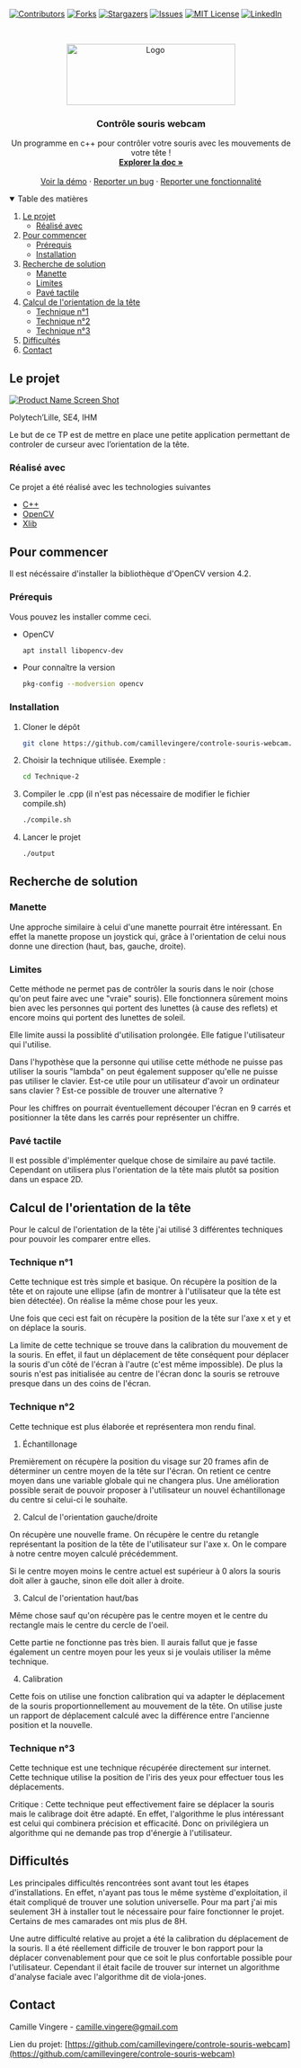 <!--
*** Thanks for checking out the controle-souris-webcam. If you have a suggestion
*** that would make this better, please fork the repo and create a pull request
*** or simply open an issue with the tag "enhancement".
*** Thanks again! Now go create something AMAZING! :D
-->

<!-- PROJECT SHIELDS -->
<!--
*** I'm using markdown "reference style" links for readability.
*** Reference links are enclosed in brackets [ ] instead of parentheses ( ).
*** See the bottom of this document for the declaration of the reference variables
*** for contributors-url, forks-url, etc. This is an optional, concise syntax you may use.
*** https://www.markdownguide.org/basic-syntax/#reference-style-links
-->

[![Contributors][contributors-shield]][contributors-url]
[![Forks][forks-shield]][forks-url]
[![Stargazers][stars-shield]][stars-url]
[![Issues][issues-shield]][issues-url]
[![MIT License][license-shield]][license-url]
[![LinkedIn][linkedin-shield]][linkedin-url]

<!-- PROJECT LOGO -->
<br />
<p align="center">
  <a href="https://github.com/camille/controle-souris-webcam">
    <img src="images/logo.png" alt="Logo" width="300" height="109">
  </a>

  <h3 align="center">Contrôle souris webcam</h3>

  <p align="center">
    Un programme en c++ pour contrôler votre souris avec les mouvements de votre tête !
    <br />
    <a href="https://github.com/camillevingere/controle-souris-webcam"><strong>Explorer la doc »</strong></a>
    <br />
    <br />
    <a href="https://github.com/camillevingere/controle-souris-webcam">Voir la démo</a>
    ·
    <a href="https://github.com/camillevingere/controle-souris-webcam/issues">Reporter un bug</a>
    ·
    <a href="https://github.com/camillevingere/controle-souris-webcam/issues">Reporter une fonctionnalité</a>
  </p>
</p>

<!-- TABLE OF CONTENTS -->
<details open="open">
  <summary>Table des matières</summary>
  <ol>
    <li>
      <a href="#le-projet">Le projet</a>
      <ul>
        <li><a href="#réalisé-avec">Réalisé avec</a></li>
      </ul>
    </li>
    <li>
      <a href="#pour-commencer">Pour commencer</a>
      <ul>
        <li><a href="#prérequis">Prérequis</a></li>
        <li><a href="#installation">Installation</a></li>
      </ul>
    </li>
        <li>
      <a href="#recherche-de-solution">Recherche de solution</a>
      <ul>
        <li><a href="#manette">Manette</a></li>
        <li><a href="#limites">Limites</a></li>
        <li><a href="#pavé-tactile">Pavé tactile</a></li>
      </ul>
    </li>
            <li>
      <a href="#calcul-de-l'orientation-de-la-tête">Calcul de l'orientation de la tête</a>
      <ul>
        <li><a href="#technique-n-1">Technique n°1</a></li>
        <li><a href="#technique-n-2">Technique n°2</a></li>
        <li><a href="#technique-n-2">Technique n°3</a></li>
      </ul>
    </li>
    <li><a href="#difficultés">Difficultés</a></li>
    <li><a href="#contact">Contact</a></li>
  </ol>
</details>

<!-- ABOUT THE PROJECT -->

## Le projet

[![Product Name Screen Shot][product-screenshot]](https://vingere.com)

Polytech’Lille, SE4, IHM

Le but de ce TP est de mettre en place une petite application permettant de
controler de curseur avec l’orientation de la tête.

### Réalisé avec

Ce projet a été réalisé avec les technologies suivantes

- [C++](https://fr.wikipedia.org/wiki/C%2B%2B)
- [OpenCV](https://opencv.org/)
- [Xlib](https://fr.wikipedia.org/wiki/Xlib)

<!-- GETTING STARTED -->

## Pour commencer

Il est nécéssaire d'installer la bibliothèque d'OpenCV version 4.2.

### Prérequis

Vous pouvez les installer comme ceci.

- OpenCV
  ```sh
  apt install libopencv-dev
  ```
- Pour connaître la version
  ```sh
  pkg-config --modversion opencv
  ```

### Installation

1. Cloner le dépôt
   ```sh
   git clone https://github.com/camillevingere/controle-souris-webcam.git
   ```
2. Choisir la technique utilisée. Exemple :
   ```sh
   cd Technique-2
   ```
3. Compiler le .cpp (il n'est pas nécessaire de modifier le fichier compile.sh)
   ```sh
   ./compile.sh
   ```
4. Lancer le projet
   ```sh
   ./output
   ```

## Recherche de solution

### Manette

Une approche similaire à celui d'une manette pourrait être intéressant. En effet la manette propose un joystick qui, grâce à l'orientation de celui nous donne une direction (haut, bas, gauche, droite).

### Limites

Cette méthode ne permet pas de contrôler la souris dans le noir (chose qu'on peut faire avec une "vraie" souris). Elle fonctionnera sûrement moins bien avec les personnes qui portent des lunettes (à cause des reflets) et encore moins qui portent des lunettes de soleil.

Elle limite aussi la possiblité d'utilisation prolongée. Elle fatigue l'utilisateur qui l'utilise.

Dans l'hypothèse que la personne qui utilise cette méthode ne puisse pas utiliser la souris "lambda" on peut également supposer qu'elle ne puisse pas utiliser le clavier. Est-ce utile pour un utilisateur d'avoir un ordinateur sans clavier ? Est-ce possible de trouver une alternative ?

Pour les chiffres on pourrait éventuellement découper l'écran en 9 carrés et positionner la tête dans les carrés pour représenter un chiffre.

### Pavé tactile

Il est possible d'implémenter quelque chose de similaire au pavé tactile. Cependant on utilisera plus l'orientation de la tête mais plutôt sa position dans un espace 2D.

## Calcul de l'orientation de la tête

Pour le calcul de l'orientation de la tête j'ai utilisé 3 différentes techniques pour pouvoir les comparer entre elles.

### Technique n°1

Cette technique est très simple et basique. On récupère la position de la tête et on rajoute une ellipse (afin de montrer à l'utilisateur que la tête est bien détectée). On réalise la même chose pour les yeux.

Une fois que ceci est fait on récupère la position de la tête sur l'axe x et y et on déplace la souris.

La limite de cette technique se trouve dans la calibration du mouvement de la souris. En effet, il faut un déplacement de tête conséquent pour déplacer la souris d'un côté de l'écran à l'autre (c'est même impossible). De plus la souris n'est pas initialisée au centre de l'écran donc la souris se retrouve presque dans un des coins de l'écran.

### Technique n°2

Cette technique est plus élaborée et représentera mon rendu final.

1. Échantillonage

Premièrement on récupère la position du visage sur 20 frames afin de déterminer un centre moyen de la tête sur l'écran. On retient ce centre moyen dans une variable globale qui ne changera plus. Une amélioration possible serait de pouvoir proposer à l'utilisateur un nouvel échantillonage du centre si celui-ci le souhaite.

2. Calcul de l'orientation gauche/droite

On récupère une nouvelle frame. On récupère le centre du retangle représentant la position de la tête de l'utilisateur sur l'axe x. On le compare à notre centre moyen calculé précédemment.

Si le centre moyen moins le centre actuel est supérieur à 0 alors la souris doit aller à gauche, sinon elle doit aller à droite.

3. Calcul de l'orientation haut/bas

Même chose sauf qu'on récupère pas le centre moyen et le centre du rectangle mais le centre du cercle de l'oeil.

Cette partie ne fonctionne pas très bien. Il aurais fallut que je fasse également un centre moyen pour les yeux si je voulais utiliser la même technique.

4. Calibration

Cette fois on utilise une fonction calibration qui va adapter le déplacement de la souris proportionnellement au mouvement de la tête. On utilise juste un rapport de déplacement calculé avec la différence entre l'ancienne position et la nouvelle.

### Technique n°3

Cette technique est une technique récupérée directement sur internet. Cette technique utilise la position de l'iris des yeux pour effectuer tous les déplacements.

Critique : Cette technique peut effectivement faire se déplacer la souris mais le calibrage doit être adapté. En effet, l'algorithme le plus intéressant est celui qui combinera précision et efficacité. Donc on privilégiera un algorithme qui ne demande pas trop d'énergie à l'utilisateur.

## Difficultés

Les principales difficultés rencontrées sont avant tout les étapes d'installations. En effet, n'ayant pas tous le même système d'exploitation, il était compliqué de trouver une solution universelle. Pour ma part j'ai mis seulement 3H à installer tout le nécessaire pour faire fonctionner le projet. Certains de mes camarades ont mis plus de 8H.

Une autre difficulté relative au projet a été la calibration du déplacement de la souris. Il a été réellement difficile de trouver le bon rapport pour la déplacer convenablement pour que ce soit le plus confortable possible pour l'utilisateur. Cependant il était facile de trouver sur internet un algorithme d'analyse faciale avec l'algorithme dit de viola-jones.

<!-- CONTACT -->

## Contact

Camille Vingere - camille.vingere@gmail.com

Lien du projet: [https://github.com/camillevingere/controle-souris-webcam](https://github.com/camillevingere/controle-souris-webcam)

<!-- MARKDOWN LINKS & IMAGES -->
<!-- https://www.markdownguide.org/basic-syntax/#reference-style-links -->

[contributors-shield]: https://img.shields.io/github/contributors/camillevingere/controle-souris-webcam.svg?style=for-the-badge
[contributors-url]: https://github.com/camillevingere/controle-souris-webcam/graphs/contributors
[forks-shield]: https://img.shields.io/github/forks/camillevingere/controle-souris-webcam.svg?style=for-the-badge
[forks-url]: https://github.com/camillevingere/controle-souris-webcam/network/members
[stars-shield]: https://img.shields.io/github/stars/camillevingere/controle-souris-webcam.svg?style=for-the-badge
[stars-url]: https://github.com/camillevingere/controle-souris-webcam/stargazers
[issues-shield]: https://img.shields.io/github/issues/camillevingere/controle-souris-webcam.svg?style=for-the-badge
[issues-url]: https://github.com/camillevingere/controle-souris-webcam/issues
[license-shield]: https://img.shields.io/github/license/camillevingere/controle-souris-webcam.svg?style=for-the-badge
[license-url]: https://github.com/camillevingere/controle-souris-webcam/blob/master/LICENSE.txt
[linkedin-shield]: https://img.shields.io/badge/-LinkedIn-black.svg?style=for-the-badge&logo=linkedin&colorB=555
[linkedin-url]: https://www.linkedin.com/in/camille-vingere/
[product-screenshot]: images/screenshot.png
